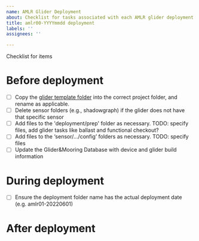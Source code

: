 ```yaml
---
name: AMLR Glider Deployment
about: Checklist for tasks associated with each AMLR glider deployment
title: amlr00-YYYYmmdd deployment
labels: ''
assignees: ''

---
```


Checklist for items 

# Before deployment
- [ ] Copy the [glider template folder](https://console.cloud.google.com/storage/browser/_details/amlr-gliders-deployments-dev/template-glider-YYYYmmdd.zip;tab=live_object?project=ggn-nmfs-usamlr-dev-7b99) into the correct project folder, and rename as applicable.
- [ ] Delete sensor folders (e.g., shadowgraph) if the glider does not have that specific sensor
- [ ] Add files to the 'deployment/prep' folder as necessary. TODO: specify files, add glider tasks like ballast and functional checkout?
- [ ] Add files to the ‘sensor/…/config’ folders as necessary. TODO: specify files
- [ ] Update the Glider&Mooring Database with device and glider build information

# During deployment
- [ ] Ensure the deployment folder name has the actual deployment date (e.g. amlr01-20220601)

# After deployment
